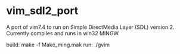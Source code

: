 # vim_sdl2_port
A port of vim7.4 to run on Simple DirectMedia Layer (SDL) version 2.
Currently compiles and runs in win32 MINGW.

build:
  make -f Make_ming.mak
run:
  ./gvim
